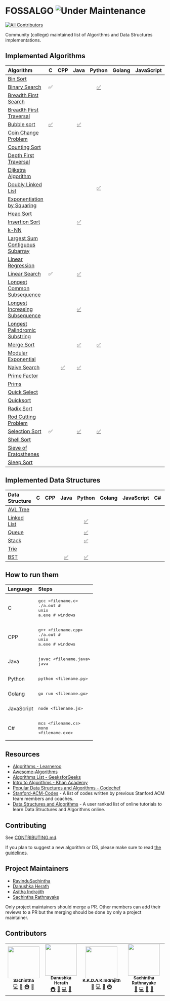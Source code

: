 # FOSSALGO ![Under Maintenance](https://img.shields.io/badge/Under%20Maintenance-Locked-red)
<!-- ALL-CONTRIBUTORS-BADGE:START - Do not remove or modify this section -->
[![All Contributors](https://img.shields.io/badge/all_contributors-4-orange.svg?style=flat-square)](#contributors-)
<!-- ALL-CONTRIBUTORS-BADGE:END -->

Community (college) maintained list of Algorithms and Data Structures implementations.

## Implemented Algorithms

| Algorithm | C| CPP | Java| Python| Golang| JavaScript| C#| TypeScript|
| :---| :---:| :---: | :---: | :---:| :---: | :---: | :---:|:---:|
| [Bin Sort](http://www.cdn.geeksforgeeks.org/bucket-sort-2/)                                                         | | | | | | | |
| [Binary Search](https://en.wikipedia.org/wiki/Binary_search_algorithm) | :white_check_mark: | | | [:white_check_mark:](binary%20search/Binary%20search.py)| | |
| [Breadth First Search](https://en.wikipedia.org/wiki/Breadth-first_search)| | | |  | | | |
| [Breadth First Traversal](https://www.cs.bu.edu/teaching/c/tree/breadth-first/)| | | | | | | |
| [Bubble sort](https://en.wikipedia.org/wiki/Breadth-first_search)| [:white_check_mark:](bubble%20sort/bubble%20sort.c) | | [:white_check_mark:](bubble%20sort/bubbleSort.java)| | | | | 
| [Coin Change Problem](http://www.algorithmist.com/index.php/Coin_Change)| | | | | | | |
| [Counting Sort](http://www.geeksforgeeks.org/counting-sort/)| | | | | | | |
| [Depth First Traversal](http://www.geeksforgeeks.org/depth-first-traversal-for-a-graph/)| | | | | | | |
| [Dijkstra Algorithm](https://en.wikipedia.org/wiki/Dijkstra's_algorithm)| | | | | | | |
| [Doubly Linked List](https://en.wikipedia.org/wiki/Doubly_linked_list)| | | | [:white_check_mark:](doubly%20linked%20list/doubly_linked_list.py) | | | |
| [Exponentiation by Squaring](https://en.wikipedia.org/wiki/Exponentiation_by_squaring)| | | | | | |                     |
| [Heap Sort](https://en.wikipedia.org/wiki/Heapsort)| | | | | | | |
| [Insertion Sort](https://en.wikipedia.org/wiki/Insertion_sort)| | | [:white_check_mark:](insertion%20sort/InsertionSort.java)| | | | |
| [k-NN](https://en.wikipedia.org/wiki/K-nearest_neighbors_algorithm)| | | | | | |
| [Largest Sum Contiguous Subarray](http://www.geeksforgeeks.org/largest-sum-contiguous-subarray/)| | | | | | | |
| [Linear Regression](https://en.wikipedia.org/wiki/Linear_regression)| | | | | | | |
| [Linear Search](https://en.wikipedia.org/wiki/Linear_search)| :white_check_mark:| | [:white_check_mark:](linear%20search/linearSearch.java)| | | | |
| [Longest Common Subsequence](http://www.geeksforgeeks.org/dynamic-programming-set-4-longest-common-subsequence)| | | | | | | |
| [Longest Increasing Subsequence](https://www.geeksforgeeks.org/longest-increasing-subsequence-dp-3/)| | | [:white_check_mark:](longest%20increasing%20subsequence/Lis.java) | | | | |
| [Longest Palindromic Substring](http://www.geeksforgeeks.org/longest-palindrome-substring-set-1/)| | | | | | | |
| [Merge Sort](https://www.khanacademy.org/computing/computer-science/algorithms/merge-sort/a/overview-of-merge-sort)| | | [:white_check_mark:](merge%20sort/MergeSort.java)| [:white_check_mark:](merge%20sort/mergesort.py)| |
| [Modular Exponential](http://www.geeksforgeeks.org/modular-exponentiation-power-in-modular-arithmetic/)| | | | | | | |
| [Naive Search](https://en.wikipedia.org/wiki/Prime_factor)| | [:white_check_mark:](naive%20search/Naive%20search.cpp) | [:white_check_mark:](naive%20search/naive.java)| | | | |
| [Prime Factor](https://en.wikipedia.org/wiki/Prime_factor)| | | | | |
| [Prims](https://en.wikipedia.org/wiki/Prim%27s_algorithm) | | | | | | | |
| [Quick Select](https://en.wikipedia.org/wiki/Quickselect) | | | | | | | |
| [Quicksort](https://en.wikipedia.org/wiki/Quicksort) | | | | | | | |
| [Radix Sort](http://www.geeksforgeeks.org/radix-sort/) | | | | | | | |
| [Rod Cutting Problem](http://www.geeksforgeeks.org/dynamic-programming-set-13-cutting-a-rod/) | | | | | |
| [Selection Sort](https://www.geeksforgeeks.org/selection-sort/)                                                     | :white_check_mark: || [:white_check_mark:](selection%20sort/SelectionSort.java)| [:white_check_mark:](selection%20sort/selection%20sort.py)| | | |
| [Shell Sort](https://en.wikipedia.org/wiki/Shellsort)| | | | | | | |
| [Sieve of Eratosthenes](https://en.wikipedia.org/wiki/Sieve_of_Eratosthenes) | | | | | | | |
| [Sleep Sort](http://www.geeksforgeeks.org/sleep-sort-king-laziness-sorting-sleeping/) | | | | | | | |

## Implemented Data Structures

| Data Structure | C | CPP | Java | Python | Golang | JavaScript | C# | TypeScript |
| :--- | :---: | :---: | :---: | :---: | :---: | :---: | :---: | :---: |
| [AVL Tree](http://www.geeksforgeeks.org/avl-tree-set-1-insertion) | | | | | |
| [Linked List](https://en.wikipedia.org/wiki/Linked_list) | | | | [:white_check_mark:](linked%20list/linked%20list.py) | | | |
| [Queue](https://en.wikipedia.org/wiki/Queue_(abstract_data_type))| | | | [:white_check_mark:](queue/Queue.py) | | | |
| [Stack](https://en.wikipedia.org/wiki/Stack_(abstract_data_type)) | | | | [:white_check_mark:](stack/stack.py) | |
| [Trie](https://en.wikipedia.org/wiki/Trie) | | | | | | | |
| [BST](https://en.wikipedia.org/wiki/Binary_search_tree)| | | [:white_check_mark:](binary%20search%20tree/BST.java) | [:white_check_mark:](binary%20search%20tree/binary%20search%20tree.py) | | | |

## How to run them

| Language        | Steps                                                              |
| :---            | :---                                                               |
| C               | <pre>gcc <filename.c><br>./a.out  # unix<br>a.exe  # windows</pre> |
| CPP             | <pre>g++ <filename.cpp><br>./a.out # unix<br>a.exe # windows</pre> |
| Java            | <pre>javac <filename.java><br>java <filename></pre>                |
| Python          | <pre>python <filename.py></pre>                                    |
| Golang          | <pre>go run <filename.go></pre>                                    |
| JavaScript      | <pre>node <filename.js></pre>                                      |
| C#              | <pre>mcs <filename.cs><br/>mono <filename.exe></pre>               |

## Resources

*   [Algorithms - Learneroo](https://www.learneroo.com/subjects/8)
*   [Awesome-Algorithms](https://github.com/tayllan/awesome-algorithms)
*   [Algorithms List - GeeksforGeeks](http://www.geeksforgeeks.org/fundamentals-of-algorithms/)
*   [Intro to Algorithms - Khan Academy](https://www.khanacademy.org/computing/computer-science/algorithms)
*   [Popular Data Structures and Algorithms - Codechef](https://discuss.codechef.com/questions/48877/data-structures-and-algorithms)
*   [Stanford-ACM-Codes](https://github.com/jaehyunp/stanfordacm) - A list of codes written by previous Stanford ACM team members and coaches.
*   [Data Structures and Algorithms](https://hackr.io/tutorials/learn-data-structures-algorithms) - A user ranked list of online tutorials to learn Data Structures and Algorithms online. 

## Contributing

See [CONTRIBUTING.md](CONTRIBUTING.md).

If you plan to suggest a new algorithm or DS, please make sure to read [the guidelines](CONTRIBUTING.md#sa).

## Project Maintainers

*   [RavinduSachintha](https://github.com/RavinduSachintha)
*   [Danushka Herath](https://github.com/danushka96)
*   [Asitha Indrajith](https://github.com/AsithaIndrajith)
*   [Sachintha Rathnayake](https://github.com/Sacheerc)

Only project maintainers should merge a PR. Other members can add their reviews to a PR but the merging should be done by only a project maintainer.

## Contributors

<!-- ALL-CONTRIBUTORS-LIST:START - Do not remove or modify this section -->
<!-- prettier-ignore-start -->
<!-- markdownlint-disable -->
<table>
  <tr>
    <td align="center"><a href="https://github.com/RavinduSachintha"><img src="https://avatars3.githubusercontent.com/u/25032998?v=4?s=100" width="100px;" alt=""/><br /><sub><b>Sachintha</b></sub></a><br /><a href="https://github.com/FOSS-UCSC/FOSSALGO/commits?author=RavinduSachintha" title="Code">💻</a> <a href="https://github.com/FOSS-UCSC/FOSSALGO/commits?author=RavinduSachintha" title="Documentation">📖</a> <a href="#infra-RavinduSachintha" title="Infrastructure (Hosting, Build-Tools, etc)">🚇</a> <a href="https://github.com/FOSS-UCSC/FOSSALGO/pulls?q=is%3Apr+reviewed-by%3ARavinduSachintha" title="Reviewed Pull Requests">👀</a></td>
    <td align="center"><a href="https://danushka96.github.io/"><img src="https://avatars3.githubusercontent.com/u/12469768?v=4?s=100" width="100px;" alt=""/><br /><sub><b>Danushka Herath</b></sub></a><br /><a href="#infra-Danushka96" title="Infrastructure (Hosting, Build-Tools, etc)">🚇</a> <a href="#question-Danushka96" title="Answering Questions">💬</a> <a href="https://github.com/FOSS-UCSC/FOSSALGO/commits?author=Danushka96" title="Code">💻</a> <a href="#ideas-Danushka96" title="Ideas, Planning, & Feedback">🤔</a></td>
    <td align="center"><a href="http://ucsc.cmb.ac.lk/"><img src="https://avatars2.githubusercontent.com/u/25387297?v=4?s=100" width="100px;" alt=""/><br /><sub><b>K.K.D.A.K.Indrajith</b></sub></a><br /><a href="#question-AsithaIndrajith" title="Answering Questions">💬</a> <a href="https://github.com/FOSS-UCSC/FOSSALGO/commits?author=AsithaIndrajith" title="Code">💻</a> <a href="#design-AsithaIndrajith" title="Design">🎨</a> <a href="#infra-AsithaIndrajith" title="Infrastructure (Hosting, Build-Tools, etc)">🚇</a></td>
    <td align="center"><a href="https://github.com/Sacheerc"><img src="https://avatars1.githubusercontent.com/u/29378743?v=4?s=100" width="100px;" alt=""/><br /><sub><b>Sachintha  Rathnayake</b></sub></a><br /><a href="#question-Sacheerc" title="Answering Questions">💬</a> <a href="https://github.com/FOSS-UCSC/FOSSALGO/commits?author=Sacheerc" title="Code">💻</a> <a href="https://github.com/FOSS-UCSC/FOSSALGO/issues?q=author%3ASacheerc" title="Bug reports">🐛</a> <a href="https://github.com/FOSS-UCSC/FOSSALGO/pulls?q=is%3Apr+reviewed-by%3ASacheerc" title="Reviewed Pull Requests">👀</a></td>
  </tr>
</table>

<!-- markdownlint-restore -->
<!-- prettier-ignore-end -->

<!-- ALL-CONTRIBUTORS-LIST:END -->
